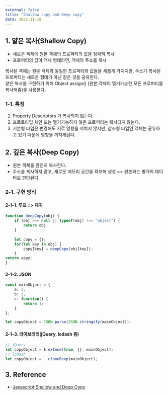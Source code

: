 ```yaml
---
external: false
title: "Shallow copy and Deep copy"
date: 2022-11-18
---
```


## 1. 얕은 복사(Shallow Copy)

- 새로운 객체에 원본 객체의 프로퍼티의 값을 정확히 복사
- 프로퍼티의 값이 객체 형태라면, 객체의 주소를 복사

복사된 객체는 원본 객체와 동일한 프로퍼티와 값들을 새롭게 가지지만, 주소가 복사된 프로퍼티는 새로운 형태가 아닌 같은 것을 공유한다.  
얕은 복사를 구현하기 위해 Object.assign() (원본 객체의 열거가능한 모든 프로퍼티를 복사해줌)을 사용한다.  

### 1-1. 특징

1. Property Descriptors 가 복사되지 않는다.
2. 프로토타입 체인 또는 열거가능하지 않은 프로퍼티는 복사되지 않는다.
3. 기본형 타입은 변경해도 서로 영향을 끼치지 않지만, 참조형 타입인 객체는 공유하고 있기 때문에 영향을 끼치게된다.

## 2. 깊은 복사(Deep Copy)

- 원본 객체를 완전히 복사한다.
- 주소를 복사하지 않고, 새로운 메모리 공간을 확보해 생성 => 원본과는 별개의 데이터로 판단된다.

### 2-1. 구현 방식
  
#### 2-1-1. 루프 => 재귀

```ts
function deepCopy(obj) {
    if (obj === null || typeof(obj) !== "object") {
        return obj;
    }
        
    let copy = {};
    for(let key in obj) {
        copy[key] = deepCopy(obj[key]);
    }
return copy;
}
```

#### 2-1-2. JSON

```ts
const mainObject = {
    a: 1,
    b: 2,
    c: function() {
        return 1;
    }
};

let copyObject = JSON.parse(JSON.stringify(mainObject));
```

#### 2-1-3. 라이브러리(jQuery, lodash 등)

```ts
// jQuery
let copyObject = $.extend(true, {}, mainObject);
// lodash
let copyObject = _.cloneDeep(mainObject);
```

## 3. Reference

- [Javascript:Shallow and Deep Copy](https://mygumi.tistory.com/322)
